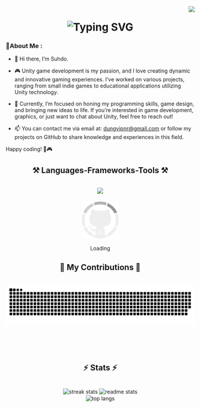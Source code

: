 <img align="right" src="https://visitor-badge.laobi.icu/badge?page_id=salesp07.salesp07" />
<h1 align="center">
    <img src="https://readme-typing-svg.herokuapp.com?font=Pixelify+Sans&pause=2000&center=true&vCenter=true&size=35&color=555555&width=500&height=70&lines=Hi+There!+👋;I'm+Suhdo" alt="Typing SVG" /></a>
</h1>
<h3 align="left">💫About Me :</h3>

- 👋 Hi there, I’m Suhdo.

- 🎮 Unity game development is my passion, and I love creating dynamic and innovative gaming experiences. I’ve worked on various projects, ranging from small indie games to educational applications utilizing Unity technology.

- 🚀 Currently, I’m focused on honing my programming skills, game design, and bringing new ideas to life. If you’re interested in game development, graphics, or just want to chat about Unity, feel free to reach out!

- 📫 You can contact me via email at: dungvipnr@gmail.com or follow my projects on GitHub to share knowledge and experiences in this field.

Happy coding! 🚀🎮


<h2 align="center">⚒️ Languages-Frameworks-Tools ⚒️</h2>

<br/>
<div align="center">
  <a href="https://skillicons.dev">
    <img src="https://skillicons.dev/icons?i=git,github,unity,postman" />
  </a>
</div>
<br/>

 <div align=center>
        <img src="https://raw.githubusercontent.com/AhmedFathyDev/AhmedFathyDev/main/GitHub.gif" alt="GitHub Octocat Logo" height="100">
        <p>Loading</p>
    </div>
</div>

<div align="center">
  <h2>🐍 My Contributions 🐍</h2>
  <br>

<picture>
  <source media="(prefers-color-scheme: dark)" srcset="github-snake-dark.svg" />
  <source media="(prefers-color-scheme: light)" srcset="github-snake.svg" />
  <img alt="snake eating my contributions" src="https://raw.githubusercontent.com/Suhdo2453/Suhdo2453/output/github-contribution-grid-snake.svg" />
</picture>
  
  <br/><br/><br/>
</div>

<h2 align="center">⚡ Stats ⚡</h2>
<br>
<div align=center>
  <img width=390 src="https://github-readme-streak-stats-salesp07.vercel.app/?user=Suhdo2453&count_private=true&theme=react&border_radius=10" alt="streak stats"/>
  <img width=390 src="https://github-readme-stats-salesp07.vercel.app/api?username=Suhdo2453&count_private=true&show_icons=true&theme=react&rank_icon=github&border_radius=10" alt="readme stats" />
  <br/>
  <img width=325 align="center" src="https://github-readme-stats.vercel.app/api/top-langs/?username=Suhdo2453&hide=HTML&langs_count=8&layout=compact&theme=react&border_radius=10&size_weight=0.5&count_weight=0.5&exclude_repo=github-readme-stats" alt="top langs" />
</div>

<!---
Suhdo2453/Suhdo2453 is a ✨ special ✨ repository because its `README.md` (this file) appears on your GitHub profile.
You can click the Preview link to take a look at your changes.
--->
